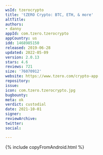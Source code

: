 ```yaml
---
wsId: tzerocrypto
title: 'tZERO Crypto: BTC, ETH, & more'
altTitle: 
authors:
- danny
appId: com.tzero.tzerocrypto
appCountry: us
idd: 1468985150
released: 2019-06-28
updated: 2022-05-09
version: 2.0.13
stars: 4.6
reviews: 721
size: '76070912'
website: https://www.tzero.com/crypto-app
repository: 
issue: 
icon: com.tzero.tzerocrypto.jpg
bugbounty: 
meta: ok
verdict: custodial
date: 2021-10-01
signer: 
reviewArchive: 
twitter: 
social: 

---
```


{% include copyFromAndroid.html %}
